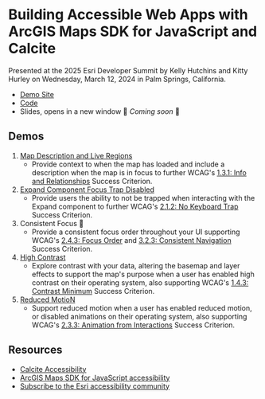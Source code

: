# Building Accessible Web Apps with ArcGIS Maps SDK for JavaScript and Calcite

Presented at the 2025 Esri Developer Summit by Kelly Hutchins and Kitty Hurley on Wednesday, March 12, 2024 in Palm Springs, California.

- [Demo Site](https://geospatialem.github.io/dts-2025-build-a11y-web-maps-sdk-js-calcite)
- [Code](https://github.com/geospatialem/dts-2025-build-a11y-web-maps-sdk-js-calcite)
- Slides, opens in a new window 🚧 _Coming soon_ 🚧

## Demos

1. [Map Description and Live Regions](demos/description-region/index.html)
   - Provide context to when the map has loaded and include a description when the map is in focus to further WCAG's [1.3.1: Info and Relationships](https://www.w3.org/WAI/WCAG22/Understanding/info-and-relationships.html) Success Criterion.
2. [Expand Component Focus Trap Disabled](demos/expand-component/index.html)
   - Provide users the ability to not be trapped when interacting with the Expand component to further WCAG's [2.1.2: No Keyboard Trap](https://www.w3.org/WAI/WCAG21/Understanding/no-keyboard-trap.html) Success Criterion.
3. Consistent Focus 🚧
   - Provide a consistent focus order throughout your UI supporting WCAG's [2.4.3: Focus Order](https://www.w3.org/WAI/WCAG22/Understanding/focus-order.html) and [3.2.3: Consistent Navigation](https://www.w3.org/WAI/WCAG22/Understanding/consistent-navigation.html) Success Criterion.
4. [High Contrast](demos/high-contrast/index.html)
   - Explore contrast with your data, altering the basemap and layer effects to support the map's purpose when a user has enabled high contrast on their operating system, also supporting WCAG's [1.4.3: Contrast Minimum](https://www.w3.org/WAI/WCAG22/Understanding/contrast-minimum) Success Criterion.
5. [Reduced MotioN](demos/reduced-motion/index.html)
   - Support reduced motion when a user has enabled reduced motion, or disabled animations on their operating system, also supporting WCAG's [2.3.3: Animation from Interactions](https://www.w3.org/WAI/WCAG22/Understanding/animation-from-interactions.html) Success Criterion.

## Resources

- [Calcite Accessibility](https://developers.arcgis.com/calcite-design-system/foundations/accessibility)
- [ArcGIS Maps SDK for JavaScript accessibility](https://developers.arcgis.com/javascript/latest/accessibility)
- [Subscribe to the Esri accessibility community](https://community.esri.com/t5/accessibility/ct-p/accessibility)
